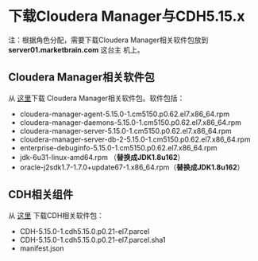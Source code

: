 下载Cloudera Manager与CDH5.15.x
================================================================================
注：根据角色分配，需要下载Cloudera Manager相关软件包放到 **server01.marketbrain.com** 这台主
机上。

## Cloudera Manager相关软件包
从 [这里](https://archive.cloudera.com/cm5/redhat/7/x86_64/cm/5.15.0/RPMS/x86_64/)下载
Cloudera Manager相关软件包。软件包括：
+ cloudera-manager-agent-5.15.0-1.cm5150.p0.62.el7.x86_64.rpm
+ cloudera-manager-daemons-5.15.0-1.cm5150.p0.62.el7.x86_64.rpm
+ cloudera-manager-server-5.15.0-1.cm5150.p0.62.el7.x86_64.rpm
+ cloudera-manager-server-db-2-5.15.0-1.cm5150.p0.62.el7.x86_64.rpm
+ enterprise-debuginfo-5.15.0-1.cm5150.p0.62.el7.x86_64.rpm
+ jdk-6u31-linux-amd64.rpm （**替换成JDK1.8u162**）
+ oracle-j2sdk1.7-1.7.0+update67-1.x86_64.rpm（**替换成JDK1.8u162**）

## CDH相关组件
从 [这里](https://archive.cloudera.com/cdh5/parcels/5.15.0/) 下载CDH相关软件包：
+ CDH-5.15.0-1.cdh5.15.0.p0.21-el7.parcel
+ CDH-5.15.0-1.cdh5.15.0.p0.21-el7.parcel.sha1
+ manifest.json
